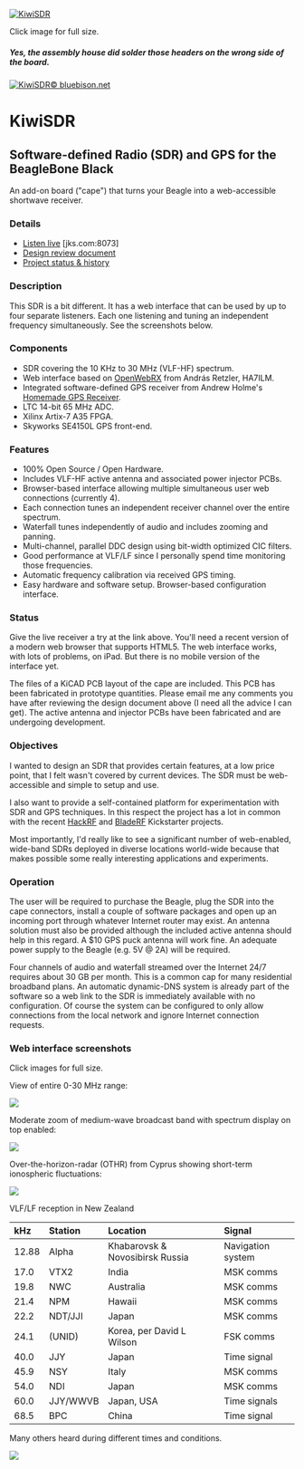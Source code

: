 [![KiwiSDR](http://www.jks.com/KiwiSDR/pcb.1.780px.jpg)](http://www.jks.com/KiwiSDR/pcb.1.jpg)

Click image for full size.
##### Yes, the assembly house _did_ solder those headers on the wrong side of the board.

[![KiwiSDR](http://www.jks.com/KiwiSDR/kiwi-with-headphones.130x170.png)© bluebison.net](http://bluebison.net)

KiwiSDR
=======

Software-defined Radio (SDR) and GPS for the BeagleBone Black
----------------------------------------------------------------------

An add-on board ("cape") that turns your Beagle into a web-accessible shortwave receiver.

### Details

* [Listen live](http://www.jks.com:8073) [jks.com:8073]
* [Design review document](http://www.jks.com/docs/KiwiSDR/KiwiSDR.design.review.pdf)
* [Project status & history](http://www.jks.com/KiwiSDR/)

### Description
This SDR is a bit different. It has a web interface that can be used by up to four separate listeners. Each one listening and tuning an independent frequency simultaneously. See the screenshots below.

### Components
* SDR covering the 10 KHz to 30 MHz (VLF-HF) spectrum.
* Web interface based on [OpenWebRX](http://openwebrx.org/) from András Retzler, HA7ILM.
* Integrated software-defined GPS receiver from Andrew Holme's [Homemade GPS Receiver](http://www.aholme.co.uk/GPS/Main.htm).
* LTC 14-bit 65 MHz ADC.
* Xilinx Artix-7 A35 FPGA.
* Skyworks SE4150L GPS front-end.

### Features
* 100% Open Source / Open Hardware.
* Includes VLF-HF active antenna and associated power injector PCBs.
* Browser-based interface allowing multiple simultaneous user web connections (currently 4).
* Each connection tunes an independent receiver channel over the entire spectrum.
* Waterfall tunes independently of audio and includes zooming and panning.
* Multi-channel, parallel DDC design using bit-width optimized CIC filters.
* Good performance at VLF/LF since I personally spend time monitoring those frequencies.
* Automatic frequency calibration via received GPS timing.
* Easy hardware and software setup. Browser-based configuration interface.

### Status

Give the live receiver a try at the link above. You'll need a recent version of a modern web browser that supports HTML5. The web interface works, with lots of problems, on iPad. But there is no mobile version of the interface yet.

The files of a KiCAD PCB layout of the cape are included. This PCB has been fabricated in prototype quantities. Please email me any comments you have after reviewing the design document above (I need all the advice I can get). The active antenna and injector PCBs have been fabricated and are undergoing development.

### Objectives

I wanted to design an SDR that provides certain features, at a low price point, that I felt wasn't covered by current devices. The SDR must be web-accessible and simple to setup and use.

I also want to provide a self-contained platform for experimentation with SDR and GPS techniques. In this respect the project has a lot in common with the recent
[HackRF](https://www.kickstarter.com/projects/mossmann/hackrf-an-open-source-sdr-platform) and [BladeRF](https://www.kickstarter.com/projects/1085541682/bladerf-usb-30-software-defined-radio) Kickstarter projects.

Most importantly, I'd really like to see a significant number of web-enabled, wide-band SDRs deployed in diverse locations world-wide because that makes possible some really interesting applications and experiments.

### Operation

The user will be required to purchase the Beagle, plug the SDR into the cape connectors, install a couple of software packages and open up an incoming port through whatever Internet router may exist. An antenna solution must also be provided although the included active antenna should help in this regard. A $10 GPS puck antenna will work fine. An adequate power supply to the Beagle (e.g. 5V @ 2A) will be required.

Four channels of audio and waterfall streamed over the Internet 24/7 requires about 30 GB per month. This is a common cap for many residential broadband plans. An automatic dynamic-DNS system is already part of the software so a web link to the SDR is immediately available with no configuration. Of course the system can be configured to only allow connections from the local network and ignore Internet connection requests.

### Web interface screenshots

Click images for full size.

View of entire 0-30 MHz range:

[![](http://www.jks.com/KiwiSDR/ss.full.780px.jpg)](http://www.jks.com/KiwiSDR/ss.full.jpg)


Moderate zoom of medium-wave broadcast band with spectrum display on top enabled:

[![](http://www.jks.com/KiwiSDR/ss.MW.780px.jpg)](http://www.jks.com/KiwiSDR/ss.MW.jpg)


Over-the-horizon-radar (OTHR) from Cyprus showing short-term ionospheric fluctuations:

[![](http://www.jks.com/KiwiSDR/ss.Cyprus.780px.jpg)](http://www.jks.com/KiwiSDR/ss.Cyprus.jpg)

VLF/LF reception in New Zealand

| kHz | Station | Location | Signal |
| :-- | :------ | :------- | :----- |
| 12.88 | Alpha | Khabarovsk & Novosibirsk Russia | Navigation system |
| 17.0 | VTX2 | India | MSK comms |
| 19.8 | NWC | Australia | MSK comms |
| 21.4 | NPM | Hawaii | MSK comms |
| 22.2 | NDT/JJI | Japan | MSK comms |
| 24.1 | (UNID) | Korea, per David L Wilson | FSK comms |
| 40.0 | JJY | Japan | Time signal |
| 45.9 | NSY | Italy | MSK comms |
| 54.0 | NDI | Japan | MSK comms |
| 60.0 | JJY/WWVB | Japan, USA | Time signals |
| 68.5 | BPC | China | Time signal |

Many others heard during different times and conditions.

[![](http://www.jks.com/KiwiSDR/ss.VLF.LF.780px.jpg)](http://www.jks.com/KiwiSDR/ss.VLF.LF.jpg)
